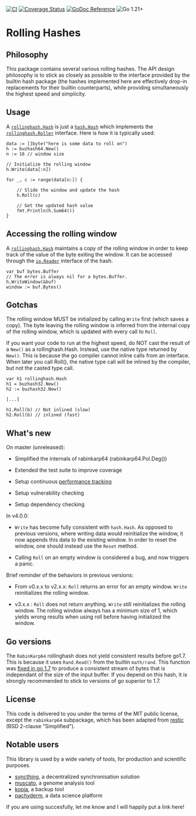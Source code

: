 [![CI](https://github.com/chmduquesne/rollinghash/actions/workflows/ci.yml/badge.svg)](https://github.com/chmduquesne/rollinghash/actions/workflows/ci.yml)
[![Coverage Status](https://codecov.io/gh/chmduquesne/rollinghash/branch/master/graph/badge.svg)](https://codecov.io/gh/chmduquesne/rollinghash)
[![GoDoc Reference](https://pkg.go.dev/badge/github.com/chmduquesne/rollinghash.svg)](https://pkg.go.dev/github.com/chmduquesne/rollinghash)
![Go 1.21+](https://img.shields.io/badge/go-1.21%2B-blue.svg)

Rolling Hashes
==============

Philosophy
----------

This package contains several various rolling hashes. The API design
philosophy is to stick as closely as possible to the interface provided by
the builtin hash package (the hashes implemented here are effectively
drop-in replacements for their builtin counterparts), while providing
simultaneously the highest speed and simplicity.

Usage
-----

A
[`rollinghash.Hash`](https://godoc.org/github.com/chmduquesne/rollinghash#Hash)
is just a [`hash.Hash`](https://golang.org/pkg/hash/#Hash) which
implements the
[`rollinghash.Roller`](https://godoc.org/github.com/chmduquesne/rollinghash#Roller)
interface. Here is how it is typically used:

```golang
data := []byte("here is some data to roll on")
h := buzhash64.New()
n := 16 // window size

// Initialize the rolling window
h.Write(data[:n])

for _, c := range(data[n:]) {

    // Slide the window and update the hash
    h.Roll(c)

    // Get the updated hash value
    fmt.Println(h.Sum64())
}
```

Accessing the rolling window
----------------------------

A
[`rollinghash.Hash`](https://godoc.org/github.com/chmduquesne/rollinghash#Hash)
maintains a copy of the rolling window in order to keep track of the value
of the byte exiting the window. It can be accessed through the
[`io.Reader`](https://golang.org/pkg/io/#Reader) interface of the hash.

```golang
var buf bytes.Buffer
// The error is always nil for a bytes.Buffer.
h.WriteWindow(&buf)
window := buf.Bytes()
```

Gotchas
-------

The rolling window MUST be initialized by calling `Write` first (which
saves a copy). The byte leaving the rolling window is inferred from the
internal copy of the rolling window, which is updated with every call to
`Roll`.

If you want your code to run at the highest speed, do NOT cast the result
of a `New()` as a rollinghash.Hash. Instead, use the native type returned
by `New()`. This is because the go compiler cannot inline calls from an
interface. When later you call Roll(), the native type call will be
inlined by the compiler, but not the casted type call.

```golang
var h1 rollinghash.Hash
h1 = buzhash32.New()
h2 := buzhash32.New()

[...]

h1.Roll(b) // Not inlined (slow)
h2.Roll(b) // inlined (fast)
```

What's new
----------

On master (unreleased):

* Simplified the internals of rabinkarp64 (rabinkarp64.Pol.Deg())

* Extended the test suite to improve coverage

* Setup continuous [performance
  tracking](https://chmduquesne.github.io/rollinghash/dev/bench/)

* Setup vulnerability checking

* Setup dependency checking

In v4.0.0:

* `Write` has become fully consistent with `hash.Hash`. As opposed to
  previous versions, where writing data would reinitialize the window, it
  now appends this data to the existing window. In order to reset the
  window, one should instead use the `Reset` method.

* Calling `Roll` on an empty window is considered a bug, and now triggers
  a panic.

Brief reminder of the behaviors in previous versions:

* From v0.x.x to v2.x.x: `Roll` returns an error for an empty window.
  `Write` reinitializes the rolling window.

* v3.x.x : `Roll` does not return anything. `Write` still reinitializes
  the rolling window. The rolling window always has a minimum size of 1,
  which yields wrong results when using roll before having initialized the
  window.

Go versions
-----------

The `RabinKarp64` rollinghash does not yield consistent results before
go1.7. This is because it uses `Rand.Read()` from the builtin `math/rand`.
This function was [fixed in go
1.7](https://golang.org/doc/go1.7#math_rand) to produce a consistent
stream of bytes that is independant of the size of the input buffer. If
you depend on this hash, it is strongly recommended to stick to versions
of go superior to 1.7.

License
-------

This code is delivered to you under the terms of the MIT public license,
except the `rabinkarp64` subpackage, which has been adapted from
[restic](https://github.com/restic/chunker) (BSD 2-clause "Simplified").

Notable users
-------------

This library is used by a wide variety of tools, for production and
scientific purposes.

* [syncthing](https://syncthing.net/), a decentralized synchronisation
  solution
* [muscato](https://github.com/kshedden/muscato), a genome analysis tool
* [kopia](https://github.com/kopia/kopia), a backup tool
* [pachyderm](https://github.com/pachyderm/pachyderm), a data science
  platform

If you are using succesfully, let me know and I will happily put a link
here!
